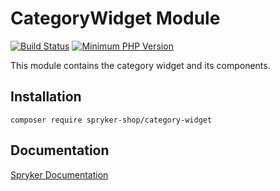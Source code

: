 # CategoryWidget Module
[![Build Status](https://travis-ci.org/spryker-shop/category-widget.svg)](https://travis-ci.org/spryker-shop/category-widget)
[![Minimum PHP Version](https://img.shields.io/badge/php-%3E%3D%207.2-8892BF.svg)](https://php.net/)

This module contains the category widget and its components.

## Installation

```
composer require spryker-shop/category-widget
```

## Documentation

[Spryker Documentation](https://academy.spryker.com)
